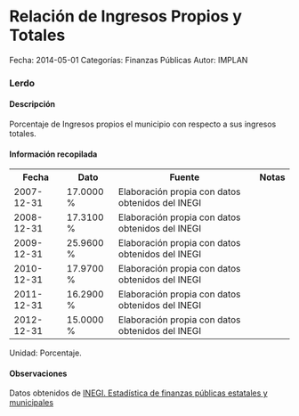 Relación de Ingresos Propios y Totales
=====

Fecha: 2014-05-01
Categorías: Finanzas Públicas
Autor: IMPLAN

### Lerdo

#### Descripción

Porcentaje de Ingresos propios el municipio con respecto a sus ingresos totales.

#### Información recopilada

<table class="table table-hover table-bordered">
  <tr><th>Fecha</th><th>Dato</th><th>Fuente</th><th>Notas</th></tr>
  <tr><td>2007-12-31</td><td>17.0000 %</td><td>Elaboración propia con datos obtenidos del INEGI</td><td></td></tr>
  <tr><td>2008-12-31</td><td>17.3100 %</td><td>Elaboración propia con datos obtenidos del INEGI</td><td></td></tr>
  <tr><td>2009-12-31</td><td>25.9600 %</td><td>Elaboración propia con datos obtenidos del INEGI</td><td></td></tr>
  <tr><td>2010-12-31</td><td>17.9700 %</td><td>Elaboración propia con datos obtenidos del INEGI</td><td></td></tr>
  <tr><td>2011-12-31</td><td>16.2900 %</td><td>Elaboración propia con datos obtenidos del INEGI</td><td></td></tr>
  <tr><td>2012-12-31</td><td>15.0000 %</td><td>Elaboración propia con datos obtenidos del INEGI</td><td></td></tr>
</table>

Unidad: Porcentaje.

#### Observaciones

Datos obtenidos de [INEGI. Estadística de finanzas públicas estatales y municipales](http://www.inegi.org.mx/sistemas/olap/Proyectos/bd/continuas/finanzaspublicas/FPMun.asp?s=est&c=11289&proy=efipem_fmun)
